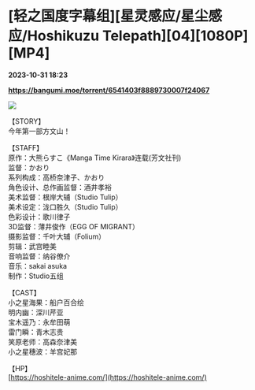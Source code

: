 # [轻之国度字幕组][星灵感应/星尘感应/Hoshikuzu Telepath][04][1080P][MP4]

**2023-10-31 18:23**

**https://bangumi.moe/torrent/6541403f8889730007f24067**

![](https://s2.loli.net/2023/10/04/FWLNU8KqVf6hcRu.jpg)

【STORY】  
今年第一部方文山！

【STAFF】  
原作：大熊らすこ《Manga Time Kirara》连载(芳文社刊)  
监督：かおり  
系列构成：高桥奈津子、かおり  
角色设计、总作画监督：酒井孝裕  
美术监督：根岸大辅（Studio Tulip）  
美术设定：泷口胜久（Studio Tulip）  
色彩设计：歌川律子  
3D监督：薄井俊作（EGG OF MIGRANT）  
摄影监督：千叶大辅（Folium）  
剪辑：武宫睦美  
音响监督：纳谷僚介  
音乐：sakai asuka  
制作：Studio五组

【CAST】  
小之星海果：船户百合绘  
明内幽：深川芹亚  
宝木遥乃：永牟田萌  
雷门瞬：青木志贵  
笑原老师：高森奈津美  
小之星穗波：羊宫妃那

【HP】  
[https://hoshitele-anime.com/](https://hoshitele-anime.com/)